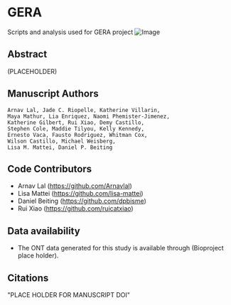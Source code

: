 # GERA
Scripts and analysis used for GERA project
![Image](https://github.com/user-attachments/assets/eb9b428c-5938-486d-900a-fb9b93c016a4)

## Abstract
(PLACEHOLDER)


## Manuscript Authors
```
Arnav Lal, Jade C. Riopelle, Katherine Villarin, 
Maya Mathur, Lia Enriquez, Naomi Phemister-Jimenez, 
Katherine Gilbert, Rui Xiao, Demy Castillo, 
Stephen Cole, Maddie Tilyou, Kelly Kennedy, 
Ernesto Vaca, Fausto Rodriguez, Whitman Cox, 
Wilson Castillo, Michael Weisberg, 
Lisa M. Mattei, Daniel P. Beiting
```

## Code Contributors
- Arnav Lal (https://github.com/Arnavlal)
- Lisa Mattei (https://github.com/lisa-mattei)
- Daniel Beiting (https://github.com/dpbisme)
- Rui Xiao (https://github.com/ruicatxiao)

## Data availability
- The ONT data generated for this study is available through (Bioproject place holder).


## Citations
"PLACE HOLDER FOR MANUSCRIPT DOI"

